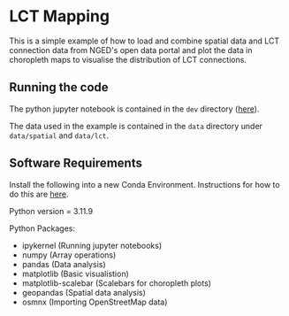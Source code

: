 # LCT Mapping
This is a simple example of how to load and combine spatial data and LCT connection data from NGED's open data portal and plot the data in choropleth maps to visualise the distribution of LCT connections.

## Running the code
The python jupyter notebook is contained in the `dev` directory ([here](https://github.com/isaacflower/LCTMapping/blob/main/dev/LCT_mapping.ipynb)).

The data used in the example is contained in the `data` directory under `data/spatial` and `data/lct`.

## Software Requirements
Install the following into a new Conda Environment. Instructions for how to do this are [here](https://conda.io/projects/conda/en/latest/user-guide/tasks/manage-environments.html).

Python version = 3.11.9

Python Packages:
- ipykernel (Running jupyter notebooks)
- numpy (Array operations)
- pandas (Data analysis)
- matplotlib (Basic visualistion)
- matplotlib-scalebar (Scalebars for choropleth plots)
- geopandas (Spatial data analysis)
- osmnx (Importing OpenStreetMap data)
